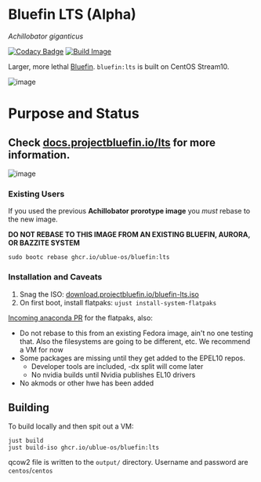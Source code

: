 # Bluefin LTS (Alpha)
*Achillobator giganticus*

[![Codacy Badge](https://app.codacy.com/project/badge/Grade/13d42ded3cf54250a71ad05aca7d5961)](https://app.codacy.com/gh/ublue-os/bluefin-lts/dashboard?utm_source=gh&utm_medium=referral&utm_content=&utm_campaign=Badge_grade)
[![Build Image](https://github.com/ublue-os/bluefin-lts/actions/workflows/build-image.yml/badge.svg)](https://github.com/ublue-os/bluefin-lts/actions/workflows/build-image.yml)

Larger, more lethal [Bluefin](https://projectbluefin.io). `bluefin:lts` is built on CentOS Stream10.

![image](https://github.com/user-attachments/assets/2e160934-44e6-4aee-b2b8-accb3bcf0a41)

# Purpose and Status

## Check [docs.projectbluefin.io/lts](docs.projectbluefin.io/lts) for more information.

![image](https://github.com/user-attachments/assets/48985776-7a94-4138-bf00-d2df7824047d)

### Existing Users

If you used the previous **Achillobator prorotype image** you _must_ rebase to the new image. 

**DO NOT REBASE TO THIS IMAGE FROM AN EXISTING BLUEFIN, AURORA, OR BAZZITE SYSTEM**

    sudo bootc rebase ghcr.io/ublue-os/bluefin:lts

### Installation and Caveats

1. Snag the ISO: [download.projectbluefin.io/bluefin-lts.iso](https://download.projectbluefin.io/bluefin-lts.iso)
2. On first boot, install flatpaks: `ujust install-system-flatpaks`
  
[Incoming anaconda PR](https://github.com/rhinstaller/anaconda/pull/6056) for the flatpaks, also:

- Do not rebase to this from an existing Fedora image, ain't no one testing that. Also the filesystems are going to be different, etc. We recommend a VM for now
- Some packages are missing until they get added to the EPEL10 repos.
  - Developer tools are included, -dx split will come later
  - No nvidia builds until Nvidia publishes EL10 drivers
- No akmods or other hwe has been added

## Building

To build locally and then spit out a VM: 

```
just build
just build-iso ghcr.io/ublue-os/bluefin:lts
```

qcow2 file is written to the `output/` directory. Username and password are `centos`/`centos`
